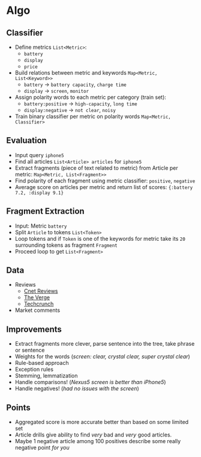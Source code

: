 # Algo

## Classifier

- Define metrics `List<Metric>`:
  - `battery`
  - `display`
  - `price`
- Build relations between metric and keywords `Map<Metric, List<Keyword>>`
  - `battery` -> `battery capacity`, `charge time`
  - `display` -> `screen`, `monitor`
- Assign polarity words to each metric per category (train set):
   - `battery:positive` -> `high-capacity`, `long time`
   - `display:negative` -> `not clear`, `noisy`
- Train binary classifier per metric on polarity words `Map<Metric, Classifier>`

## Evaluation

- Input query `iphone5` 
- Find all articles `List<Article> articles` for `iphone5`
- Extract fragments (piece of text related to metric) from Article per metric: `Map<Metric, List<Fragment>>`
- Find polarity of each fragment using metric classifier: `positive`, `negative`
- Average score on articles per metric and return list of scores: `{:battery 7.2, :display 9.1}`

## Fragment Extraction

- Input: Metric `battery`
- Split `Article` to tokens `List<Token>`
- Loop tokens and if `Token` is one of the keywords for metric take its `20` surrounding tokens as fragment `Fragment`
- Proceed loop to get `List<Fragment>`

## Data

- Reviews
  - [Cnet Reviews](http://www.cnet.com) 
  - [The Verge](http://www.theverge.com/reviews)
  - [Techcrunch](http://techcrunch.com/reviews/)
- Market comments



## Improvements

- Extract fragments more clever, parse sentence into the tree, take phrase or sentence
- Weights for the words (*screen: clear, crystal clear, super crystal clear*)
- Rule-based approach
- Exception rules
- Stemming, lemmatization
- Handle comparisons! (*Nexus5 screen is better than iPhone5*)
- Handle negatives! (*had no issues with the screen*)

## Points

- Aggregated score is more accurate better than based on some limited set
- Article drills give ability to find *very* bad and *very* good articles.
- Maybe 1 negative article among 100 positives describe some really negative point *for you*

